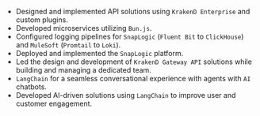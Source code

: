 - Designed and implemented API solutions using `KrakenD Enterprise` and custom plugins.
- Developed microservices utilizing `Bun.js`.
- Configured logging pipelines for `SnapLogic` (`Fluent Bit` to `ClickHouse`) and `MuleSoft` (`Promtail` to `Loki`).
- Deployed and implemented the `SnapLogic` platform.
- Led the design and development of `KrakenD Gateway API` solutions while building and managing a dedicated team.
- `LangChain` for a seamless conversational experience with agents with `AI` chatbots.
- Developed AI-driven solutions using `LangChain` to improve user and customer engagement.
